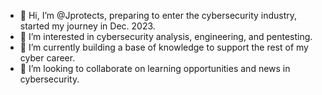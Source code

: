 - 👋 Hi, I’m @Jprotects, preparing to enter the cybersecurity industry, started my journey in Dec. 2023.
- 👀 I’m interested in cybersecurity analysis, engineering, and pentesting.
- 🌱 I’m currently building a base of knowledge to support the rest of my cyber career.
- 💞️ I’m looking to collaborate on learning opportunities and news in cybersecurity.

<!---
Jprotects/Jprotects is a ✨ special ✨ repository because its `README.md` (this file) appears on your GitHub profile.
You can click the Preview link to take a look at your changes.
--->
